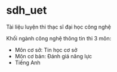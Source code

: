 # sdh_uet
Tài liệu luyện thi thạc sĩ đại học công nghệ

Khối ngành công nghệ thông tin thi 3 môn:
- Môn cơ sở: Tin học cơ sở
- Môn cơ bản: Đánh giá năng lực
- Tiếng Anh
